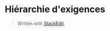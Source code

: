 
# Hiérarchie d'exigences


> Written with [StackEdit](https://stackedit.io/).
<!--stackedit_data:
eyJoaXN0b3J5IjpbMTUzODIzMzIyMV19
-->